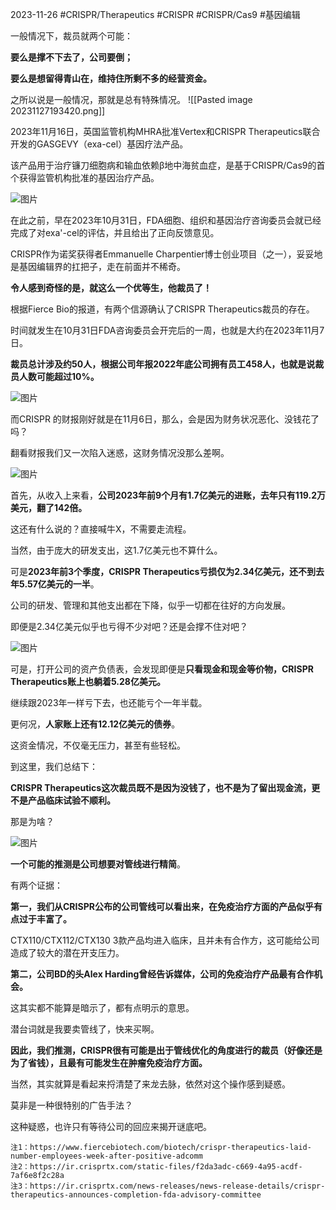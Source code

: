 2023-11-26
#CRISPR/Therapeutics #CRISPR #CRISPR/Cas9 #基因编辑



一般情况下，裁员就两个可能：

**要么是撑不下去了，公司要倒；**

**要么是想留得青山在，维持住所剩不多的经营资金。**

之所以说是一般情况，那就是总有特殊情况。
![[Pasted image 20231127193420.png]]


2023年11月16日，英国监管机构MHRA批准Vertex和CRISPR Therapeutics联合开发的GASGEVY（exa-cel）基因疗法产品。

该产品用于治疗镰刀细胞病和输血依赖β地中海贫血症，是基于CRISPR/Cas9的首个获得监管机构批准的基因治疗产品。

![图片](https://mmbiz.qpic.cn/mmbiz_png/icugQvAnqxTrfy9cKJaYpbO0X7VecbxRkaOMYSpCzHBVzeGV54YhbYsP6Ay7kjnapzxF2q2pmuJDblgxfibYTa0g/640?wx_fmt=png&from=appmsg&tp=wxpic&wxfrom=5&wx_lazy=1&wx_co=1)

在此之前，早在2023年10月31日，FDA细胞、组织和基因治疗咨询委员会就已经完成了对exa'-cel的评估，并且给出了正向反馈意见。

CRISPR作为诺奖获得者Emmanuelle Charpentier博士创业项目（之一），妥妥地是基因编辑界的扛把子，走在前面并不稀奇。

**令人感到奇怪的是，就这么一个优等生，他裁员了！**

根据Fierce Bio的报道，有两个信源确认了CRISPR Therapeutics裁员的存在。

时间就发生在10月31日FDA咨询委员会开完后的一周，也就是大约在2023年11月7日。

**裁员总计涉及约50人，根据公司年报2022年底公司拥有员工458人，也就是说裁员人数可能超过10%。**

![图片](https://mmbiz.qpic.cn/mmbiz_png/icugQvAnqxTrfy9cKJaYpbO0X7VecbxRkoFuP77dwBGKIAib0vtoLscB2j16G6AT3ibAT2lvpvS91zTVOYr4Yn4wg/640?wx_fmt=png&from=appmsg&tp=wxpic&wxfrom=5&wx_lazy=1&wx_co=1)

而CRISPR 的财报刚好就是在11月6日，那么，会是因为财务状况恶化、没钱花了吗？

翻看财报我们又一次陷入迷惑，这财务情况没那么差啊。

![图片](https://mmbiz.qpic.cn/mmbiz_png/icugQvAnqxTrfy9cKJaYpbO0X7VecbxRkIViba93CbY10r240a9MF3DdUYOjOsWY67hTbIIv1QhGFaQ2Os7l7eSw/640?wx_fmt=png&from=appmsg&tp=wxpic&wxfrom=5&wx_lazy=1&wx_co=1)

首先，从收入上来看，**公司2023年前9个月有1.7亿美元的进账，去年只有119.2万美元，翻了142倍。**

这还有什么说的？直接喊牛X，不需要走流程。

当然，由于庞大的研发支出，这1.7亿美元也不算什么。

可是**2023年前3个季度，CRISPR Therapeutics亏损仅为2.34亿美元，还不到去年5.57亿美元的一半**。

公司的研发、管理和其他支出都在下降，似乎一切都在往好的方向发展。

即便是2.34亿美元似乎也亏得不少对吧？还是会撑不住对吧？

![图片](https://mmbiz.qpic.cn/mmbiz_png/icugQvAnqxTrfy9cKJaYpbO0X7VecbxRk63yFoxQ8wDvWFLIamJicicibqNdJ4KIFfcpyHngwZ5QINBhsianDWYgjKg/640?wx_fmt=png&from=appmsg&tp=wxpic&wxfrom=5&wx_lazy=1&wx_co=1)

可是，打开公司的资产负债表，会发现即便是**只看现金和现金等价物，CRISPR Therapeutics账上也躺着5.28亿美元。**

继续跟2023年一样亏下去，也还能亏个一年半载。

更何况，**人家账上还有12.12亿美元的债券**。

这资金情况，不仅毫无压力，甚至有些轻松。

到这里，我们总结下：

**CRISPR Therapeutics这次裁员既不是因为没钱了，也不是为了留出现金流，更不是产品临床试验不顺利。**

那是为啥？

![图片](https://mmbiz.qpic.cn/mmbiz_png/icugQvAnqxTrfy9cKJaYpbO0X7VecbxRkJgvxeyEU9iaR8ZVPDWXyOuJiaeYdibkDYO693D4KeASs1MvCdOnwxIqZA/640?wx_fmt=png&from=appmsg&tp=wxpic&wxfrom=5&wx_lazy=1&wx_co=1)

**一个可能的推测是公司想要对管线进行精简**。

有两个证据：

**第一，我们从CRISPR公布的公司管线可以看出来，在免疫治疗方面的产品似乎有点过于丰富了。**

CTX110/CTX112/CTX130 3款产品均进入临床，且并未有合作方，这可能给公司造成了较大的潜在开支压力。

**第二，公司BD的头Alex Harding曾经告诉媒体，公司的免疫治疗产品最有合作机会。**

这其实都不能算是暗示了，都有点明示的意思。

潜台词就是我要卖管线了，快来买啊。

**因此，我们推测，CRISPR很有可能是出于管线优化的角度进行的裁员（好像还是为了省钱），且最有可能发生在肿瘤免疫治疗方面。**

当然，其实就算是看起来捋清楚了来龙去脉，依然对这个操作感到疑惑。

莫非是一种很特别的广告手法？

这种疑惑，也许只有等待公司的回应来揭开谜底吧。


  

```
注1：https://www.fiercebiotech.com/biotech/crispr-therapeutics-laid-number-employees-week-after-positive-adcomm
注2：https://ir.crisprtx.com/static-files/f2da3adc-c669-4a95-acdf-7af6e8f2c28a
注3：https://ir.crisprtx.com/news-releases/news-release-details/crispr-therapeutics-announces-completion-fda-advisory-committee
```
